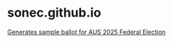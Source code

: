 # sonec.github.io

[Generates sample ballot for AUS 2025 Federal Election](https://sonec.github.io/ballot/)
